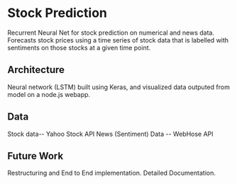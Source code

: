 # Stock Prediction
Recurrent Neural Net for stock prediction on numerical and news data. Forecasts stock prices using a time series of stock data that is labelled with sentiments on those stocks at a given time point.

## Architecture
 Neural network (LSTM) built using Keras, and visualized data outputed from model on a node.js webapp. 

## Data
Stock data-- Yahoo Stock API
News (Sentiment) Data -- WebHose API

## Future Work

Restructuring and End to End implementation.
Detailed Documentation.